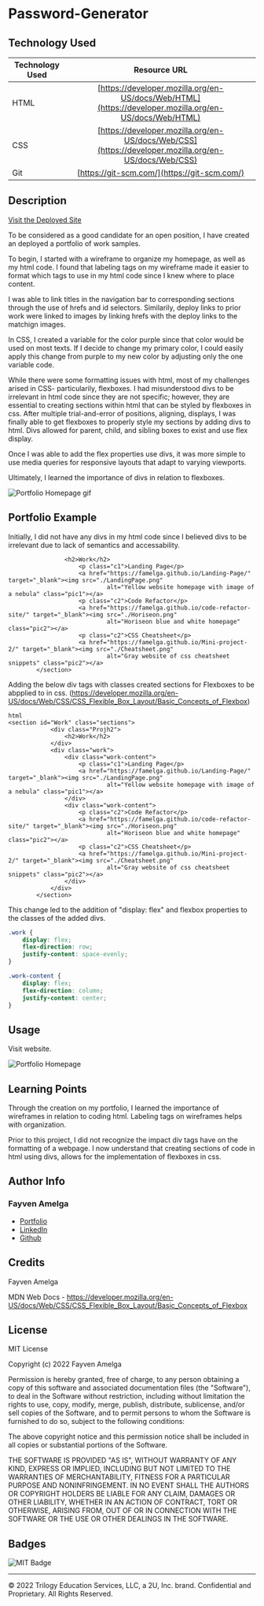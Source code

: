 # Password-Generator

## Technology Used 

| Technology Used         | Resource URL           | 
| ------------- |:-------------:| 
| HTML    | [https://developer.mozilla.org/en-US/docs/Web/HTML](https://developer.mozilla.org/en-US/docs/Web/HTML) | 
| CSS     | [https://developer.mozilla.org/en-US/docs/Web/CSS](https://developer.mozilla.org/en-US/docs/Web/CSS)      |   
| Git | [https://git-scm.com/](https://git-scm.com/)     |    

## Description 

[Visit the Deployed Site](https://famelga.github.io/Password-Generator/)

To be considered as a good candidate for an open position, I have created an deployed a portfolio of work samples. 

To begin, I started with a wireframe to organize my homepage, as well as my html code. I found that labeling tags on my wireframe made it easier to format which tags to use in my html code since I knew where to place content.

I was able to link titles in the navigation bar to corresponding sections through the use of hrefs and id selectors. Similarily, deploy links to prior work were linked to images by linking hrefs with the deploy links to the matchign images. 

In CSS, I created a variable for the color purple since that color would be used on most texts. If I decide to change my primary color, I could easily apply this change from purple to my new color by adjusting only the one variable code. 

While there were some formatting issues with html, most of my challenges arised in CSS- particularily, flexboxes. I had misunderstood divs to be irrelevant in html code since they are not specific; however, they are essential to creating sections within html that can be styled by flexboxes in css. After multiple trial-and-error of positions, aligning, displays, I was finally able to get flexboxes to properly style my sections by adding divs to html. Divs allowed for parent, child, and sibling boxes to exist and use flex display. 

Once I was able to add the flex properties use divs, it was more simple to use media queries for responsive layouts that adapt to varying viewports.

Ultimately, I learned the importance of divs in relation to flexboxes. 

![Portfolio Homepage gif](./Portfolio%20gif.gif)

## Portfolio Example

Initially, I did not have any divs in my html code since I believed divs to be irrelevant due to lack of semantics and accessability.


```<section id="Work" class="sections">
                <h2>Work</h2>
                    <p class="c1">Landing Page</p>
                    <a href="https://famelga.github.io/Landing-Page/" target="_blank"><img src="./LandingPage.png"
                            alt="Yellow website homepage with image of a nebula" class="pic1"></a>
                    <p class="c2">Code Refactor</p>
                    <a href="https://famelga.github.io/code-refactor-site/" target="_blank"><img src="./Horiseon.png"
                            alt="Horiseon blue and white homepage" class="pic2"></a>
                    <p class="c2">CSS Cheatsheet</p>
                    <a href="https://famelga.github.io/Mini-project-2/" target="_blank"><img src="./Cheatsheet.png"
                            alt="Gray website of css cheatsheet snippets" class="pic2"></a>
        </section>
```

Adding the below div tags with classes created sections for Flexboxes to be abpplied to in css. (https://developer.mozilla.org/en-US/docs/Web/CSS/CSS_Flexible_Box_Layout/Basic_Concepts_of_Flexbox)

```
html
<section id="Work" class="sections">
            <div class="Projh2">
                <h2>Work</h2>
            </div>
            <div class="work">
                <div class="work-content">
                    <p class="c1">Landing Page</p>
                    <a href="https://famelga.github.io/Landing-Page/" target="_blank"><img src="./LandingPage.png"
                            alt="Yellow website homepage with image of a nebula" class="pic1"></a>
                </div>
                <div class="work-content">
                    <p class="c2">Code Refactor</p>
                    <a href="https://famelga.github.io/code-refactor-site/" target="_blank"><img src="./Horiseon.png"
                            alt="Horiseon blue and white homepage" class="pic2"></a>
                    <p class="c2">CSS Cheatsheet</p>
                    <a href="https://famelga.github.io/Mini-project-2/" target="_blank"><img src="./Cheatsheet.png"
                            alt="Gray website of css cheatsheet snippets" class="pic2"></a>
                </div>
            </div>
        </section>
```

This change led to the addition of "display: flex" and flexbox properties to the classes of the added divs.  

```css
.work {
    display: flex;
    flex-direction: row;
    justify-content: space-evenly;
}

.work-content {
    display: flex;
    flex-direction: column;
    justify-content: center;
}
```

## Usage 

Visit website.


![Portfolio Homepage](./Homepage.jpg)



## Learning Points 

Through the creation on my portfolio, I learned the importance of wireframes in relation to coding html. Labeling tags on wireframes helps with organization.

Prior to this project, I did not recognize the impact div tags have on the formatting of a webpage. I now understand that creating sections of code in html using divs, allows for the implementation of flexboxes in css.

## Author Info

### Fayven Amelga 


* [Portfolio](https://famelga.github.io/Portfolio/)
* [LinkedIn](https://www.linkedin.com/in/fayven-amelga-b09b17b6/)
* [Github](https://github.com/famelga)



## Credits

Fayven Amelga

MDN Web Docs - https://developer.mozilla.org/en-US/docs/Web/CSS/CSS_Flexible_Box_Layout/Basic_Concepts_of_Flexbox 


## License

MIT License

Copyright (c) 2022 Fayven Amelga

Permission is hereby granted, free of charge, to any person obtaining a copy
of this software and associated documentation files (the "Software"), to deal
in the Software without restriction, including without limitation the rights
to use, copy, modify, merge, publish, distribute, sublicense, and/or sell
copies of the Software, and to permit persons to whom the Software is
furnished to do so, subject to the following conditions:

The above copyright notice and this permission notice shall be included in all
copies or substantial portions of the Software.

THE SOFTWARE IS PROVIDED "AS IS", WITHOUT WARRANTY OF ANY KIND, EXPRESS OR
IMPLIED, INCLUDING BUT NOT LIMITED TO THE WARRANTIES OF MERCHANTABILITY,
FITNESS FOR A PARTICULAR PURPOSE AND NONINFRINGEMENT. IN NO EVENT SHALL THE
AUTHORS OR COPYRIGHT HOLDERS BE LIABLE FOR ANY CLAIM, DAMAGES OR OTHER
LIABILITY, WHETHER IN AN ACTION OF CONTRACT, TORT OR OTHERWISE, ARISING FROM,
OUT OF OR IN CONNECTION WITH THE SOFTWARE OR THE USE OR OTHER DEALINGS IN THE
SOFTWARE.

## Badges

![MIT Badge](https://img.shields.io/badge/license-MIT-blue)

---

© 2022 Trilogy Education Services, LLC, a 2U, Inc. brand. Confidential and Proprietary. All Rights Reserved.